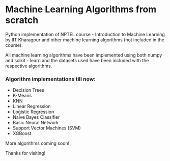# Machine Learning Algorithms from scratch
Python implementation of NPTEL course - Introduction to Machine Learning by IIT Kharagpur and other machine learning algorithms (not included in the course).

All machine learning algorithms have been implemented using both numpy and scikit - learn and the datasets used have been included with the respective algorithms.

### Algorithm implementations till now:
  * Decision Trees
  * K-Means
  * KNN
  * Linear Regression
  * Logistic Regression
  * Naive Bayes Classifier 
  * Basic Neural Network
  * Support Vector Machines (SVM)
  * XGBoost


More algorithms coming soon!

Thanks for visiting!
